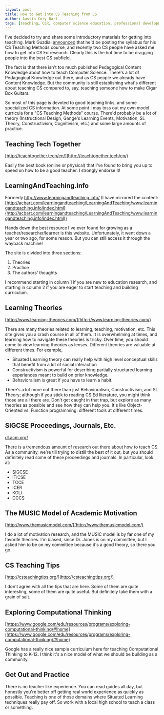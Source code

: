 ```yaml
---
layout: post
title: How to Get into CS Teaching from CS
author: Austin Cory Bart
tags: [teaching, CER, computer science education, professional development]
---
```


I've decided to try and share some introductory materials for getting into teaching. Mark Guzdial [announced](https://computinged.wordpress.com/2015/10/28/professor-wants-to-double-the-number-of-computer-science-teachers-in-wisconsin-color-me-jealous/#div-comment-50864) that he'd be posting the syllabus for his CS Teaching Methods course, and recently two CS people have asked me how to get into CS Ed research. Clearly this is the hot time to be dragging people into the best CS subfield.

  

The fact is that there isn't too much published Pedagogical Content Knowledge about how to teach Computer Science. There's a lot of Pedagogical Knowledge out there, and as CS people we already have Content Knowledge. But the community is still establishing what's different about teaching CS compared to, say, teaching someone how to make Cigar Box Guitars.

  

So most of this page is devoted to good teaching links, and some specialized CS information. At some point I may toss out my own model curricula for a "CS Teaching Methods" course. There'd probably be a lot of theory (Instructional Design, Gange's Learning Events, Motivation, SL Theory, Constructivism, Cognitivism, etc.) and some large amounts of practice.

Teaching Tech Together
----------------------

[http://teachtogether.tech/en/](http://teachtogether.tech/en/)

Easily the best book (online or physical) that I've found to bring you up to speed on how to be a good teacher. I strongly endorse it!

LearningAndTeaching.info
------------------------

Formerly http://www.learningandteaching.info/ (I have mirrored the content: [http://acbart.com/learningandteaching/LearningAndTeaching/www.learningandteaching.info/index.html](http://acbart.com/learningandteaching/LearningAndTeaching/www.learningandteaching.info/index.html))

Hands down the best resource I've ever found for growing as a teacher/researcher/learner is this website. Unfortunately, it went down a year or two ago, for some reason. But you can still access it through the wayback machine!

The site is divided into three sections:

1.  Theories
2.  Practice
3.  The authors' thoughts

I recommend starting in column 1 if you are new to education research, and starting in column 2 if you are eager to start teaching and building curriculum.

  

Learning Theories
-----------------

[http://www.learning-theories.com/](http://www.learning-theories.com/)

There are many theories related to learning, teaching, motivation, etc. This site gives you a crash course in all of them. It is overwhelming at times, and learning how to navigate these theories is tricky. Over time, you should come to view learning theories as lenses. Different theories are valuable at different times. For example,

*   Situated Learning theory can really help with high level conceptual skills that benefit from a lot of social interaction
*   Constructivism is powerful for describing partially structured learning experiences meant to build on prior knowledge.
*   Behavioralism is great if you have to learn a habit.

There's a lot more out there than just Behavioralism, Constructivism, and SL Theory; although if you stick to reading CS Ed literature, you might think those are all there are. Don't get caught in that trap, but explore as many theories as possible and see how they can help you. It's like Object-Oriented vs. Function programming: different tools at different times.

  

  

SIGCSE Proceedings, Journals, Etc.
----------------------------------

[dl.acm.org/](http://dl.acm.org/sig_series.cfm?id=SP927&acronym=SIGCSE&_cf_containerId=pubs&_cf_nodebug=true&_cf_nocache=true&_cf_clientid=BF70B03C97F8F64F52A281E572E9EE70&_cf_rc=1)

There is a tremendous amount of research out there about how to teach CS. As a community, we're till trying to distill the best of it out, but you should definitely read some of these proceedings and journals. In particular, look at:

*   SIGCSE
*   ITiCSE
*   TOCE
*   ICER
*   KOLI
*   CCCS

The MUSIC Model of Academic Motivation
--------------------------------------

[http://www.themusicmodel.com/](http://www.themusicmodel.com/)

I do a lot of motivation research, and the MUSIC model is by far one of my favorite theories. I'm biased, since Dr. Jones is on my committee, but I asked him to be on my committee because it's a good theory, so there you go.

CS Teaching Tips
----------------

[http://csteachingtips.org/](http://csteachingtips.org/)

I don't agree with all the tips that are here. Some of them are quite interesting, some of them are quite useful. But definitely take them with a grain of salt.

Exploring Computational Thinking
--------------------------------

[https://www.google.com/edu/resources/programs/exploring-computational-thinking/#!home](https://www.google.com/edu/resources/programs/exploring-computational-thinking/#!home)

Google has a really nice sample curriculum here for teaching Computational Thinking to K-12. I think it's a nice model of what we should be building as a community.

Get Out and Practice
--------------------

There is no teacher like experience. You can read guides all day, but honestly you're better off getting real world experience as quickly as possible. Teaching is one of those domains where Situated Learning techniques really pay off. So work with a local high school to teach a class or something.